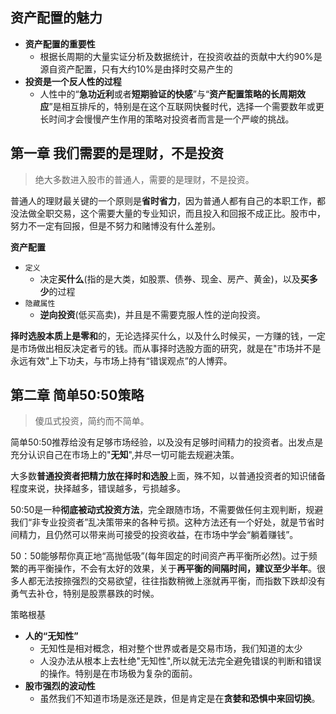 ## 资产配置的魅力

+ **资产配置的重要性**
  + 根据长周期的大量实证分析及数据统计，在投资收益的贡献中大约90%是源自资产配置，只有大约10%是由择时交易产生的
+ **投资是一个反人性的过程**
  + 人性中的“**急功近利**或者**短期验证的快感**”与“**资产配置策略的长周期效应**”是相互排斥的，特别是在这个互联网快餐时代，选择一个需要数年或更长时间才会慢慢产生作用的策略对投资者而言是一个严峻的挑战。

## 第一章 我们需要的是理财，不是投资

> 绝大多数进入股市的普通人，需要的是理财，不是投资。

普通人的理财最关键的一个原则是**省时省力**，因为普通人都有自己的本职工作，都没法做全职交易，这个需要大量的专业知识，而且投入和回报不成正比。股市中，努力不一定有回报，但是不努力和赌博没有什么差别。

**资产配置**

+ `定义`
  + 决定**买什么**(指的是大类，如股票、债券、现金、房产、黄金)，以及**买多少**的过程
+ `隐藏属性`
  + **逆向投资**(低买高卖)，并且是不需要克服人性的逆向投资。

**择时选股本质上是零和**的，无论选择买什么，以及什么时候买，一方赚的钱，一定是市场做出相反决定者亏的钱。而从事择时选股方面的研究，就是在"市场并不是永远有效"上下功夫，与市场上持有“错误观点”的人博弈。

## 第二章 简单50:50策略

> 傻瓜式投资，简约而不简单。

简单50:50推荐给没有足够市场经验，以及没有足够时间精力的投资者。出发点是充分认识自己在市场上的"**无知**",并尽一切可能去规避决策。

大多数**普通投资者把精力放在择时和选股**上面，殊不知，以普通投资者的知识储备程度来说，抉择越多，错误越多，亏损越多。

50:50是一种**彻底被动式投资方法**，完全跟随市场，不需要做任何主观判断，规避我们“非专业投资者”乱决策带来的各种亏损。这种方法还有一个好处，就是节省时间精力，且仍然可以带来尚可接受的投资收益，在市场中学会“躺着赚钱”。

50：50能够帮你真正地“高抛低吸”(每年固定的时间资产再平衡所必然)。过于频繁的再平衡操作，不会有太好的效果，关于**再平衡的间隔时间，建议至少半年**。很多人都无法按捺强烈的交易欲望，往往指数稍微上涨就再平衡，而指数下跌却没有勇气去补仓，特别是股票暴跌的时候。

策略根基

+ **人的“无知性”**
  + 无知性是相对概念，相对整个世界或者是交易市场，我们知道的太少
  + 人没办法从根本上去杜绝"无知性",所以就无法完全避免错误的判断和错误的操作。特别是在市场极为复杂的面前。
+ **股市强烈的波动性**
  + 虽然我们不知道市场是涨还是跌，但是肯定是在**贪婪和恐惧中来回切换**。

